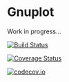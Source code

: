 # Gnuplot

Work in progress...

[![Build Status](https://travis-ci.org/gcalderone/Gnuplot.jl.svg?branch=master)](https://travis-ci.org/gcalderone/Gnuplot.jl)

[![Coverage Status](https://coveralls.io/repos/gcalderone/Gnuplot.jl/badge.svg?branch=master&service=github)](https://coveralls.io/github/gcalderone/Gnuplot.jl?branch=master)

[![codecov.io](http://codecov.io/github/gcalderone/Gnuplot.jl/coverage.svg?branch=master)](http://codecov.io/github/gcalderone/Gnuplot.jl?branch=master)
